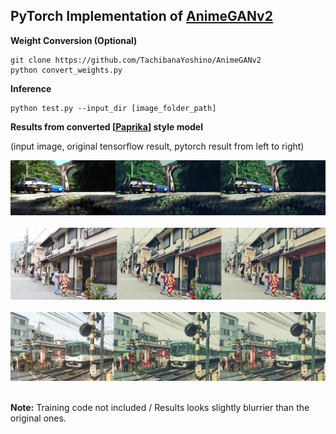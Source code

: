 ## PyTorch Implementation of [AnimeGANv2](https://github.com/TachibanaYoshino/AnimeGANv2)


**Weight Conversion (Optional)**
```
git clone https://github.com/TachibanaYoshino/AnimeGANv2
python convert_weights.py
```

**Inference**
```
python test.py --input_dir [image_folder_path]
```

**Results from converted [[Paprika](https://drive.google.com/file/d/1K_xN32uoQKI8XmNYNLTX5gDn1UnQVe5I/view?usp=sharing)] style model**

(input image, original tensorflow result, pytorch result from left to right)

<img src="./samples/compare/1.jpg" width="650"> &nbsp; 
<img src="./samples/compare/2.jpg" width="650"> &nbsp; 
<img src="./samples/compare/3.jpg" width="650"> &nbsp; 

**Note:** Training code not included / Results looks slightly blurrier than the original ones.
